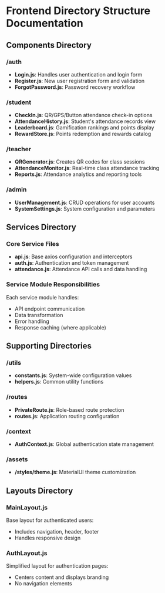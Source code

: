 # Frontend Directory Structure Documentation

## Components Directory

### /auth

- **Login.js**: Handles user authentication and login form
- **Register.js**: New user registration form and validation
- **ForgotPassword.js**: Password recovery workflow

### /student

- **CheckIn.js**: QR/GPS/Button attendance check-in options
- **AttendanceHistory.js**: Student's attendance records view
- **Leaderboard.js**: Gamification rankings and points display
- **RewardStore.js**: Points redemption and rewards catalog

### /teacher

- **QRGenerator.js**: Creates QR codes for class sessions
- **AttendanceMonitor.js**: Real-time class attendance tracking
- **Reports.js**: Attendance analytics and reporting tools

### /admin

- **UserManagement.js**: CRUD operations for user accounts
- **SystemSettings.js**: System configuration and parameters

## Services Directory

### Core Service Files

- **api.js**: Base axios configuration and interceptors
- **auth.js**: Authentication and token management
- **attendance.js**: Attendance API calls and data handling

### Service Module Responsibilities

Each service module handles:

- API endpoint communication
- Data transformation
- Error handling
- Response caching (where applicable)

## Supporting Directories

### /utils

- **constants.js**: System-wide configuration values
- **helpers.js**: Common utility functions

### /routes

- **PrivateRoute.js**: Role-based route protection
- **routes.js**: Application routing configuration

### /context

- **AuthContext.js**: Global authentication state management

### /assets

- **/styles/theme.js**: MaterialUI theme customization

## Layouts Directory

### MainLayout.js

Base layout for authenticated users:

- Includes navigation, header, footer
- Handles responsive design

### AuthLayout.js

Simplified layout for authentication pages:

- Centers content and displays branding
- No navigation elements

